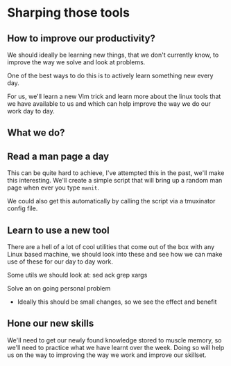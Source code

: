 Sharping those tools
====================

How to improve our productivity?
--------------------------------

We should ideally be learning new things, that we don't currently know, to
improve the way we solve and look at problems.

One of the best ways to do this is to actively learn something new every day.

For us, we'll learn a new Vim trick and learn more about the linux tools that
we have available to us and which can help improve the way we do our work day
to day.

What we do?
-----------

Read a man page a day
---------------------

This can be quite hard to achieve, I've attempted this in the past, we'll make
this interesting. We'll create a simple script that will bring up a random man
page when ever you type `manit`.

We could also get this automatically by calling the script via a tmuxinator
config file.

Learn to use a new tool
-----------------------

There are a hell of a lot of cool utilities that come out of the box with any
Linux based machine, we should look into these and see how we can make use of
these for our day to day work.

Some utils we should look at:
  sed
  ack
  grep
  xargs

Solve an on going personal problem
  * Ideally this should be small changes, so we see the effect and benefit

Hone our new skills
-------------------

We'll need to get our newly found knowledge stored to muscle memory, so we'll
need to practice what we have learnt over the week. Doing so will help us on
the way to improving the way we work and improve our skillset.
